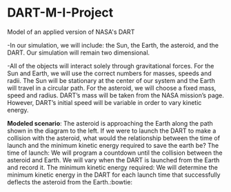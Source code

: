 # DART-M-I-Project
Model of an applied version of NASA's DART

-In our simulation, we will include: the Sun, the Earth, the asteroid, and the DART. Our simulation will remain two dimensional. 

-All of the objects will interact solely through gravitational forces. For the Sun and Earth, we will use the correct numbers for masses, speeds and radii. The Sun will be stationary at the center of our system and the Earth will travel in a circular path. For the asteroid, we will choose a fixed mass, speed and radius. DART’s mass will be taken from the NASA mission’s page. However, DART’s initial speed will be variable in order to vary kinetic energy.
	
**Modeled scenario**: The asteroid is approaching the Earth along the path shown in the diagram to the left. If we were to launch the DART to make a collision with the asteroid, what would the relationship between the time of launch and the minimum kinetic energy required to save the earth be?
The time of launch: We will program a countdown until the collision between the asteroid and Earth. We will vary when the DART is launched from the Earth and record it.
The minimum kinetic energy required: We will determine the minimum kinetic energy in the DART for each launch time that successfully deflects the asteroid from the Earth.:bowtie:

